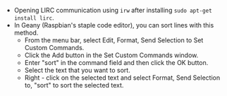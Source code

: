 * Opening LIRC communication using `irw` after installing `sudo apt-get install lirc`.
* In Geany (Raspbian's staple code editor), you can sort lines with this method.
    * From the menu bar, select Edit, Format, Send Selection to Set Custom Commands.
    * Click the Add button in the Set Custom Commands window.
    * Enter "sort" in the command field and then click the OK button.
    * Select the text that you want to sort.
    * Right - click on the selected text and select Format, Send Selection to, "sort" to sort the selected text.